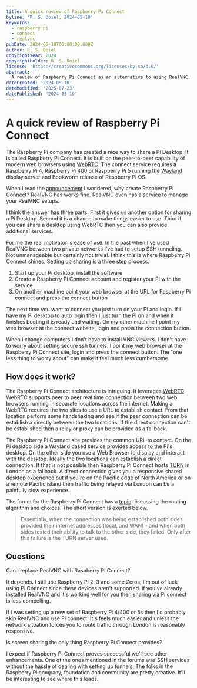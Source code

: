 ```yaml
---
title: A quick review of Raspberry Pi Connect
byline: 'R. S. Doiel, 2024-05-10'
keywords:
  - raspberry pi
  - connect
  - realvnc
pubDate: 2024-05-10T00:00:00.000Z
author: R. S. Doiel
copyrightYear: 2024
copyrightHolder: R. S. Doiel
license: 'https://creativecommons.org/licenses/by-sa/4.0/'
abstract: |
  A review of Raspberry Pi Connect as an alternative to using RealVNC.
dateCreated: '2024-05-10'
dateModified: '2025-07-23'
datePublished: '2024-05-10'
---
```


# A quick review of Raspberry Pi Connect

The Raspberry Pi company has created a nice way to share a Pi Desktop. It is called Raspberry Pi Connect. It is built on the peer-to-peer capability of modern web browsers using [WebRTC](https://en.wikipedia.org/wiki/WebRTC). The connect service requires a Raspberry Pi 4, Raspberry Pi 400 or Raspberry Pi 5 running the [Wayland](https://en.wikipedia.org/wiki/Wayland_(protocol)) display server and Bookworm release of Raspberry Pi OS.

When I read the [announcement](https://www.raspberrypi.com/news/raspberry-pi-connect/) I wondered, why create Raspberry Pi Connect? RealVNC has works fine.  RealVNC even has a service to manage your RealVNC setups.

I think the answer has three parts. First it gives us another option for sharing a Pi Desktop. Second it is a chance to make things easier to use. Third if you can share a desktop using WebRTC then you can also provide additional services.

For me the real motivator is ease of use. In the past when I've used RealVNC between two private networks I've had to setup SSH tunneling. Not unmanageable but certainly not trivial.  I think this is where Raspberry Pi Connect shines. Setting up sharing is a three step process.

1. Start up your Pi desktop, install the software
2. Create a Raspberry Pi Connect account and register your Pi with the service
3. On another machine point your web browser at the URL for Raspberry Pi connect and press the connect button

The next time you want to connect you just turn on your Pi and login. If I have my Pi desktop to auto login then I just turn the Pi on and when it finishes booting it is ready and waiting. On my other machine I point my web browser at the connect website, login and press the connection button.

When I change computers I don't have to install VNC viewers. I don't have to worry about setting secure ssh tunnels. I point my web browser at the Raspberry Pi Connect site, login and press the connect button. The "one less thing to worry about" can make it feel much less cumbersome.

## How does it work?

The Raspberry Pi Connect architecture is intriguing. It leverages [WebRTC](https://developer.mozilla.org/en-US/docs/Web/API/WebRTC_API). WebRTC supports peer to peer real time connection between two web browsers running in separate locations across the internet. Making a WebRTC requires the two sites to use a URL to establish contact. From that location perform some handshaking and see if the peer connection can be establish a directly between the two locations. If the direct connection can't be established then a relay or proxy can be provided as a fallback. 

The Raspberry Pi Connect site provides the common URL to contact. On the Pi desktop side a Wayland based service provides access to the Pi's desktop. On the other side you use a Web Browser to display and interact with the desktop. Ideally the two locations can establish a direct connection. If that is not possible then Raspberry Pi Connect hosts [TURN](https://en.wikipedia.org/wiki/Traversal_Using_Relays_around_NAT) in London as a fallback. A direct connection gives you a responsive shared desktop experience but if you're on the Pacific edge of North America or on a remote Pacific island then traffic being relayed via London can be a painfully slow experience.

The forum for the Raspberry Pi Connect has a [topic](https://forums.raspberrypi.com/viewtopic.php?t=370591&sid=61d7cdf3c03a7ead49e3da837b0d4f06) discussing the routing algorithm and choices. The short version is exerted below.

> Essentially, when the connection was being established both sides provided their internet addresses (local, and WAN) - and when both sides tested their ability to talk to the other side, they failed. Only after this failure is the TURN server used.

## Questions

Can I replace RealVNC with Raspberry Pi Connect?

It depends. I still use Raspberry Pi 2, 3 and some Zeros. I'm out of luck using Pi Connect since these devices aren't supported. If you've already installed RealVNC and it's working well for you then sharing via Pi connect is less compelling.

If I was setting up a new set of Raspberry Pi 4/400 or 5s then I'd probably skip RealVNC and use Pi connect. It's feels much easier and unless the network situation forces you to route traffic through London is reasonably responsive.

Is screen sharing the only thing Raspberry Pi Connect provides?

I expect if Raspberry Pi Connect proves successful we'll see other enhancements. One of the ones mentioned in the forums was SSH services without the hassle of dealing with setting up tunnels. The folks in the Raspberry Pi company, foundation and community are pretty creative. It'll be interesting to see where this leads.